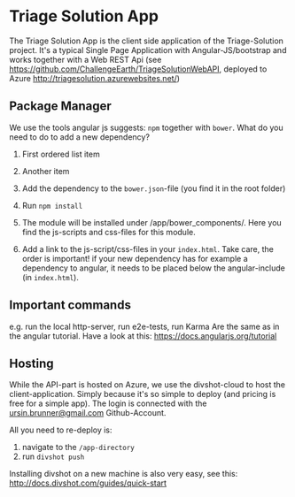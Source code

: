 # Triage Solution App
The Triage Solution App is the client side application of the Triage-Solution project. It's a typical Single Page Application with Angular-JS/bootstrap and works together with a Web REST Api (see https://github.com/ChallengeEarth/TriageSolutionWebAPI, deployed to Azure http://triagesolution.azurewebsites.net/)

## Package Manager
We use the tools angular js suggests: `npm` together with `bower`. What do you need to do to add a new dependency?
1. First ordered list item
2. Another item

1. Add the dependency to the `bower.json`-file (you find it in the root folder)
2. Run `npm install` 
3. The module will be installed under /app/bower_components/. Here you find the js-scripts and css-files for this module. 
4. Add a link to the js-script/css-files in your `index.html`. Take care, the order is important! if your new dependency has for example a dependency to angular, it needs to be placed below the angular-include (in `index.html`). 

## Important commands 
e.g. run the local http-server, run e2e-tests, run Karma
Are the same as in the angular tutorial. Have a look at this: https://docs.angularjs.org/tutorial

## Hosting
While the API-part is hosted on Azure, we use the divshot-cloud to host the client-application. Simply because it's so simple to deploy (and pricing is free for a simple app).
The login is connected with the ursin.brunner@gmail.com Github-Account.

All you need to re-deploy is:

1. navigate to the `/app-directory`
2. run `divshot push`

Installing divshot on a new machine is also very easy, see this: http://docs.divshot.com/guides/quick-start

